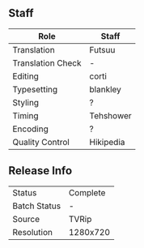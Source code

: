 ## Staff

| Role              | Staff                               |
|-------------------|-------------------------------------|
| Translation       | Futsuu                              |
| Translation Check | -                                   |
| Editing           | corti                               |
| Typesetting       | blankley                            |
| Styling           | ?                                   |
| Timing            | Tehshower                           |
| Encoding          | ?                                   |
| Quality Control   | Hikipedia                           |

## Release Info

|              |           |
|--------------|-----------|
| Status       | Complete  |
| Batch Status | -         |
| Source       | TVRip     |
| Resolution   | 1280x720  |
